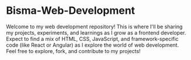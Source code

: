 # Bisma-Web-Development
Welcome to my web development repository! This is where I'll be sharing my projects, experiments, and learnings as I grow as a frontend developer. Expect to find a mix of HTML, CSS, JavaScript, and framework-specific code (like React or Angular) as I explore the world of web development. Feel free to explore, fork, and contribute to my projects!
